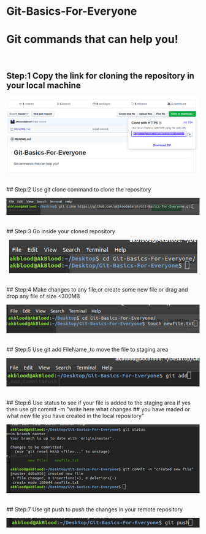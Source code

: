 # Git-Basics-For-Everyone
<h1>Git commands that can help you!</h1> <br/>

## Step:1 Copy the link for cloning the repository in your local machine<br/>
<p align="center">
  <img src="https://github.com/akbloodadarsh/Git-Basics-For-Everyone/blob/master/1.png">
</p><br/>
## Step:2 Use git clone command to clone the repository <br/>
<p align="center">
  <img src="https://github.com/akbloodadarsh/Git-Basics-For-Everyone/blob/master/2.png">
</p><br/>
## Step:3 Go inside your cloned repository<br/>
<p align="center">
  <img src="https://github.com/akbloodadarsh/Git-Basics-For-Everyone/blob/master/3.png">
</p><br/>
## Step:4 Make changes to any file,or create some new file or drag and drop any file of size <300MB <br/>
<p align="center">
  <img src="https://github.com/akbloodadarsh/Git-Basics-For-Everyone/blob/master/4.png">
</p><br/>
## Step:5 Use git add FileName ,to move the file to staging area <br/>
<p align="center">
  <img src="https://github.com/akbloodadarsh/Git-Basics-For-Everyone/blob/master/5.png">
</p><br/>
## Step:6 Use status to see if your file is added to the staging area if yes then use git commit -m "write here what changes ## you have maded or what new file you have created in the local repository" <br/>
<p align="center">
  <img src="https://github.com/akbloodadarsh/Git-Basics-For-Everyone/blob/master/6.png">
</p><br/>
## Step:7 Use git push to push the changes in your remote repository<br/>
<p align="center">
  <img src="https://github.com/akbloodadarsh/Git-Basics-For-Everyone/blob/master/7.png">
</p><br/>
